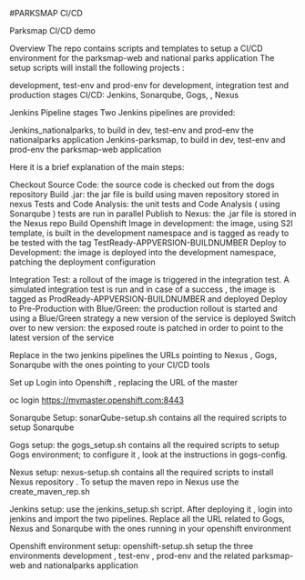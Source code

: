 #PARKSMAP CI/CD

Parksmap CI/CD demo


Overview
The repo contains scripts and templates to setup a  CI/CD environment for the parksmap-web and national parks application
The setup scripts will install the following projects :

development, test-env and prod-env for development,  integration test and production stages
CI/CD: Jenkins, Sonarqube, Gogs, , Nexus

Jenkins Pipeline stages 
Two Jenkins pipelines are provided:

Jenkins_nationalparks, to build in dev, test-env and prod-env the nationalparks  application
Jenkins-parksmap, to build in dev, test-env and prod-env the parksmap-web application


Here it is a brief explanation of the main steps:

Checkout Source Code: the source code is checked out from the dogs repository
Build .jar: the jar file is build using maven repository stored in nexus
Tests and Code Analysis: the unit tests and Code Analysis ( using Sonarqube ) tests are run in parallel
Publish to Nexus: the .jar file is stored in the Nexus repo
Build Openshift Image in development: the image, using S2I template, is built in the development namespace and is tagged as ready to be tested with the tag TestReady-APPVERSION-BUILDNUMBER
Deploy to Development: the image is deployed into the development namespace, patching the deployment configuration

Integration Test: a rollout of the image is triggered in the integration test. A simulated integration test is run  and in case of a success , the image is tagged as ProdReady-APPVERSION-BUILDNUMBER and deployed
Deploy to Pre-Production with Blue/Green: the production rollout is started and using a Blue/Green strategy a new version of the service is deployed
Switch over to new version: the exposed route is patched in order to point to the latest version of the service 

Replace in the two jenkins pipelines the URLs pointing to Nexus , Gogs, Sonarqube with the ones pointing to your CI/CD tools

Set up
Login into Openshift , replacing the URL of the master 

oc login https://mymaster.openshift.com:8443

Sonarqube Setup: sonarQube-setup.sh contains all the required scripts to setup Sonarqube

Gogs setup: the gogs_setup.sh contains all the required scripts to setup Gogs environment;  to configure it , look at the instructions in gogs-config. 

Nexus setup:  nexus-setup.sh contains all the required scripts to install Nexus repository . To setup the maven repo in Nexus use the create_maven_rep.sh

Jenkins setup: use the jenkins_setup.sh script. After deploying it , login into jenkins and import the two pipelines. Replace all the URL related to Gogs, Nexus and Sonarqube with the ones running in your openshift environment

Openshift environment setup: openshift-setup.sh setup the three environments development , test-env , prod-env and the related parksmap-web and nationalparks application






